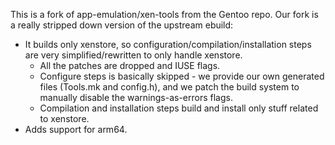 This is a fork of app-emulation/xen-tools from the Gentoo repo. Our
fork is a really stripped down version of the upstream ebuild:

- It builds only xenstore, so configuration/compilation/installation
  steps are very simplified/rewritten to only handle xenstore.
  - All the patches are dropped and IUSE flags.
  - Configure steps is basically skipped - we provide our own
    generated files (Tools.mk and config.h), and we patch the build
    system to manually disable the warnings-as-errors flags.
  - Compilation and installation steps build and install only stuff
    related to xenstore.
- Adds support for arm64.
